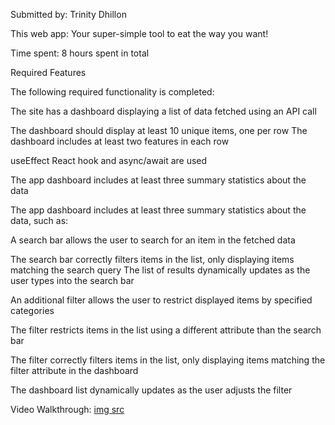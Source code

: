 

Submitted by: Trinity Dhillon

This web app: Your super-simple tool to eat the way you want!

Time spent: 8 hours spent in total

Required Features

The following required functionality is completed:

 The site has a dashboard displaying a list of data fetched using an API call

The dashboard should display at least 10 unique items, one per row
The dashboard includes at least two features in each row

 useEffect React hook and async/await are used

 The app dashboard includes at least three summary statistics about the data

The app dashboard includes at least three summary statistics about the data, such as:


 A search bar allows the user to search for an item in the fetched data

The search bar correctly filters items in the list, only displaying items matching the search query
The list of results dynamically updates as the user types into the search bar

 An additional filter allows the user to restrict displayed items by specified categories

The filter restricts items in the list using a different attribute than the search bar

The filter correctly filters items in the list, only displaying items matching the filter attribute in the dashboard

The dashboard list dynamically updates as the user adjusts the filter


Video Walkthrough:
[img src](https://submissions.us-east-1.linodeobjects.com/web102/gQscbn_J.gif)